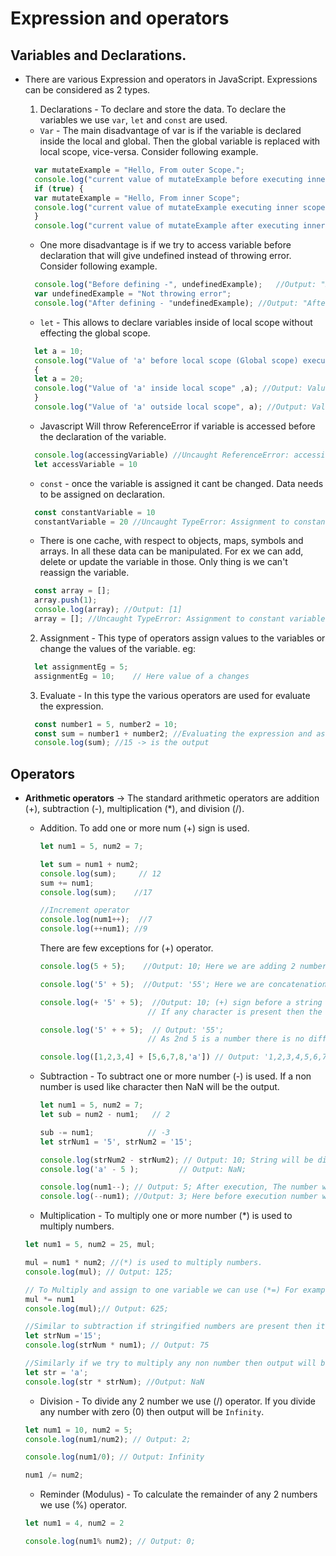 # Expression and operators
## Variables and Declarations.
- There are various Expression and operators in JavaScript. Expressions can be considered as 2 types.

  1. Declarations - To declare and store the data. To declare the variables we use `var`, `let` and `const` are used.

  - `Var` - The main disadvantage of var is if the variable is declared inside the local and global. Then the global variable is replaced with local scope, vice-versa. Consider following example.

  ```Javascript
    var mutateExample = "Hello, From outer Scope.";
    console.log("current value of mutateExample before executing inner scope: ", mutateExample);  //Output: current value of mutateExample: Hello, From outer Scope.
    if (true) {
    var mutateExample = "Hello, From inner Scope";
    console.log("current value of mutateExample executing inner scope:", mutateExample); // Output: current value of mutateExample executing inner scope: Hello, From inner Scope.
    }
    console.log("current value of mutateExample after executing inner scope:", mutateExample); // Output: current value of mutateExample after executing inner scope: Hello, From inner Scope.
  ```

  - One more disadvantage is if we try to access variable before declaration that will give undefined instead of throwing error. Consider following example.

  ```Javascript
    console.log("Before defining -", undefinedExample);   //Output: "Before defining - undefined".
    var undefinedExample = "Not throwing error";
    console.log("After defining - "undefinedExample); //Output: "After defining - Not throwing error"
  ```

  - `let` - This allows to declare variables inside of local scope without effecting the global scope.

  ```Javascript
    let a = 10;
    console.log("Value of 'a' before local scope (Global scope) execution", a); //Output: Value of 'a' before local scope (Global scope) execution 10
    {
    let a = 20;
    console.log("Value of 'a' inside local scope" ,a); //Output: Value of 'a' inside local scope 20
    }
    console.log("Value of 'a' outside local scope", a); //Output: Value of 'a' outside local scope 10
  ```

  - Javascript Will throw ReferenceError if variable is accessed before the declaration of the variable.

  ```javascript
    console.log(accessingVariable) //Uncaught ReferenceError: accessingVariable is not defined
    let accessVariable = 10
  ```

  - `const` - once the variable is assigned it cant be changed. Data needs to be assigned on declaration.
  ```javascript
    const constantVariable = 10
    constantVariable = 20 //Uncaught TypeError: Assignment to constant variable.
  ```
  - There is one cache, with respect to objects, maps, symbols and arrays. In all these data can be manipulated. For ex we can add, delete or update the variable in those. Only thing is we can't reassign the variable.

  ```javascript
    const array = [];
    array.push(1);
    console.log(array); //Output: [1]
    array = []; //Uncaught TypeError: Assignment to constant variable
  ```

  2. Assignment - This type of operators assign values to the variables or change the values of the variable.
  eg:

  ```javascript
    let assignmentEg = 5;
    assignmentEg = 10;    // Here value of a changes
  ```

  3. Evaluate - In this type the various operators are used for evaluate the expression.

  ```JavaScript
    const number1 = 5, number2 = 10;
    const sum = number1 + number2; //Evaluating the expression and assigning the value
    console.log(sum); //15 -> is the output
  ```


## Operators
- **Arithmetic operators** -> The standard arithmetic operators are addition (+), subtraction (-), multiplication (\*), and division (/).

  - Addition. To add one or more num (+) sign is used.

    ```JavaScript
    let num1 = 5, num2 = 7;

    let sum = num1 + num2;
    console.log(sum);     // 12
    sum += num1;
    console.log(sum);    //17

    //Increment operator
    console.log(num1++);  //7
    console.log(++num1); //9
    ```

    There are few exceptions for (+) operator.

    ```Javascript
    console.log(5 + 5);    //Output: 10; Here we are adding 2 number.

    console.log('5' + 5);  //Output: '55'; Here we are concatenation a number with string resulting a string.

    console.log(+ '5' + 5);  //Output: 10; (+) sign before a string will try to convert a string to a number,
                            // If any character is present then the resulting value will be NaN.

    console.log('5' + + 5);  // Output: '55';
                            // As 2nd 5 is a number there is no difference so the resulting value will be string.

    console.log([1,2,3,4] + [5,6,7,8,'a']) // Output: '1,2,3,4,5,6,7,8,a'; It will concatenate string
    ```

  - Subtraction - To subtract one or more number (-) is used. If a non number is used like character then NaN will be the output.

    ```JavaScript
    let num1 = 5, num2 = 7;
    let sub = num2 - num1;   // 2

    sub -= num1;            // -3
    let strNum1 = '5', strNum2 = '15';

    console.log(strNum2 - strNum2); // Output: 10; String will be directly converted to number here.
    console.log('a' - 5 );         // Output: NaN;

    console.log(num1--); // Output: 5; After execution, The number will be reduced by 1.
    console.log(--num1); //Output: 3; Here before execution number will be reduced by 1

    ```

  - Multiplication - To multiply one or more number (\*) is used to multiply numbers.
  ```JavaScript
  let num1 = 5, num2 = 25, mul;

  mul = num1 * num2; //(*) is used to multiply numbers.
  console.log(mul); // Output: 125;

  // To Multiply and assign to one variable we can use (*=) For example.
  mul *= num1
  console.log(mul);// Output: 625;

  //Similar to subtraction if stringified numbers are present then it will be automatically converted to number.
  let strNum ='15';
  console.log(strNum * num1); // Output: 75

  //Similarly if we try to multiply any non number then output will be NaN. Eg.
  let str = 'a';
  console.log(str * strNum); //Output: NaN
  ```

  - Division - To divide any 2 number we use (/) operator. If you divide any number with zero (0) then output will be `Infinity`.

  ```javascript
  let num1 = 10, num2 = 5;
  console.log(num1/num2); // Output: 2;

  console.log(num1/0); // Output: Infinity

  num1 /= num2;
  ```

  - Reminder (Modulus) - To calculate the remainder of any 2 numbers we use (%) operator.

  ```Javascript
  let num1 = 4, num2 = 2

  console.log(num1% num2); // Output: 0;
  ```